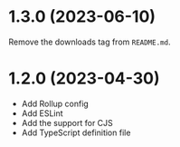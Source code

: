 # 1.3.0 (2023-06-10)

Remove the downloads tag from `README.md`.

# 1.2.0 (2023-04-30)

- Add Rollup config
- Add ESLint
- Add the support for CJS
- Add TypeScript definition file
